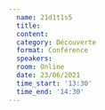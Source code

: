 ```yaml
---
  name: 21d1t1s5
  title: 
  content:
  category: Découverte
  format: Conférence
  speakers: 
  room: Online
  date: 23/06/2021
  time_start: '13:30'
  time_end: '14:30'
---
```

